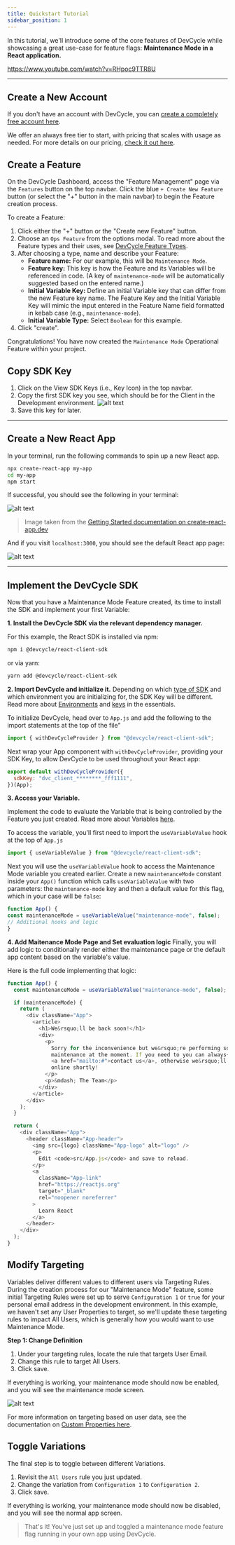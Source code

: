 ```yaml
---
title: Quickstart Tutorial
sidebar_position: 1
---
```


In this tutorial, we'll introduce some of the core features of DevCycle while showcasing a great use-case for feature flags: **Maintenance Mode in a React application.**

https://www.youtube.com/watch?v=RHpoc9TTR8U

---

## Create a New Account

If you don't have an account with DevCycle, you can [create a completely free account here](https://app.devcycle.com/?isSignUp=true).

We offer an always free tier to start, with pricing that scales with usage as needed. For more details on our pricing, [check it out here](https://devcycle.com/pricing).

## Create a Feature

On the DevCycle Dashboard, access the "Feature Management" page via the `Features` button on the top navbar. Click the blue `+ Create New Feature` button (or select the "+" button in the main navbar) to begin the Feature creation process.

To create a Feature:

1. Click either the "+" button or the "Create new Feature" button.
2. Choose an `Ops Feature` from the options modal. To read more about the Feature types and their uses, see [DevCycle Feature Types](/essentials/features).
3. After choosing a type, name and describe your Feature:
    - **Feature name:** For our example, this will be `Maintenance Mode`.
    - **Feature key:** This key is how the Feature and its Variables will be referenced in code. (A key of `maintenance-mode` will be automatically suggested based on the entered name.)
    - **Initial Variable Key:** Define an initial Variable key that can differ from the new Feature key name. The Feature Key and the Initial Variable Key will mimic the input entered in the Feature Name field formatted in kebab case (e.g., `maintenance-mode`).
    - **Initial Variable Type:** Select `Boolean` for this example.
4. Click "create".

Congratulations! You have now created the `Maintenance Mode` Operational Feature within your project.

## Copy SDK Key

1. Click on the View SDK Keys (i.e., Key Icon) in the top navbar.
2. Copy the first SDK key you see, which should be for the Client in the Development environment.
   ![alt text](/tutorial/tutorial-keys.png)
3. Save this key for later.

---

## Create a New React App

In your terminal, run the following commands to spin up a new React app.

```bash
npx create-react-app my-app
cd my-app
npm start
```

If successful, you should see the following in your terminal:

![alt text](https://cdn.jsdelivr.net/gh/facebook/create-react-app@27b42ac7efa018f2541153ab30d63180f5fa39e0/screencast.svg)

> Image taken from the [Getting Started documentation on create-react-app.dev](https://create-react-app.dev/docs/getting-started)

And if you visit `localhost:3000`, you should see the default React app page:

![alt text](/tutorial/tutorial-default.png)


---

## Implement the DevCycle SDK

Now that you have a Maintenance Mode Feature created, its time to install the SDK and implement your first Variable:

**1. Install the DevCycle SDK via the relevant dependency manager.** 

For this example, the React SDK is installed via npm:

```bash
npm i @devcycle/react-client-sdk
```
or via yarn:

```bash
yarn add @devcycle/react-client-sdk
```

**2. Import DevCycle and initialize it.** 
Depending on which [type of SDK](/sdk/) and which environment you are initializing for, the SDK Key will be different. Read more about [Environments](/essentials/environments) and [keys](/essentials/keys) in the essentials.

To initialize DevCycle, head over to `App.js` and add the following to the import statements at the top of the file"

```javascript
import { withDevCycleProvider } from "@devcycle/react-client-sdk";
```

Next wrap your App component with `withDevCycleProvider`, providing your SDK Key, to allow DevCycle to be used throughout your React app:

```javascript
export default withDevCycleProvider({
  sdkKey: "dvc_client_********_fff1111",
})(App);
```

**3. Access your Variable.** 

Implement the code to evaluate the Variable that is being controlled by the Feature you just created. Read more about Variables [here](/essentials/variables).

To access the variable, you'll first need to import the `useVariableValue` hook at the top of `App.js`


```javascript
import { useVariableValue } from "@devcycle/react-client-sdk";
```

Next you will use the `useVariableValue` hook to access the Maintenance Mode variable you created earlier. Create a new `maintenanceMode` constant inside your `App()` function which calls `useVariableValue` with two parameters: the `maintenance-mode` key and then a default value for this flag, which in your case will be `false`:

```javascript
function App() {
const maintenanceMode = useVariableValue("maintenance-mode", false);
// Additional hooks and logic
}
```

**4. Add Maitenance Mode Page and Set evaluation logic** 
Finally, you will add logic to conditionally render either the maintenance page or the default app content based on the variable's value.

Here is the full code implementing that logic:

```javascript
function App() {
  const maintenanceMode = useVariableValue("maintenance-mode", false);

  if (maintenanceMode) {
    return (
      <div className="App">
        <article>
          <h1>We&rsquo;ll be back soon!</h1>
          <div>
            <p>
              Sorry for the inconvenience but we&rsquo;re performing some
              maintenance at the moment. If you need to you can always{" "}
              <a href="mailto:#">contact us</a>, otherwise we&rsquo;ll be back
              online shortly!
            </p>
            <p>&mdash; The Team</p>
          </div>
        </article>
      </div>
    );
  }

  return (
    <div className="App">
      <header className="App-header">
        <img src={logo} className="App-logo" alt="logo" />
        <p>
          Edit <code>src/App.js</code> and save to reload.
        </p>
        <a
          className="App-link"
          href="https://reactjs.org"
          target="_blank"
          rel="noopener noreferrer"
        >
          Learn React
        </a>
      </header>
    </div>
  );
}
```

## Modify Targeting

Variables deliver different values to different users via Targeting Rules. During the creation process for our "Maintenance Mode" feature, some initial Targeting Rules were set up to serve `Configuration 1` or `true` for your personal email address in the development environment. In this example, we haven't set any User Properties to target, so we'll update these targeting rules to impact All Users, which is generally how you would want to use Maintenance Mode.

**Step 1: Change Definition**

1. Under your targeting rules, locate the rule that targets User Email.
2. Change this rule to target All Users.
3. Click save.

If everything is working, your maintenance mode should now be enabled, and you will see the maintenance mode screen.

![alt text](/tutorial/tutorial-maintenance.png)

For more information on targeting based on user data, see the documentation on [Custom Properties here](/extras/advanced-targeting/custom-properties).

## Toggle Variations

The final step is to toggle between different Variations. 

1. Revisit the `All Users` rule you just updated.
2. Change the variation from `Configuration 1` to `Configuration 2`.
3. Click save.

If everything is working, your maintenance mode should now be disabled, and you will see the normal app screen.

> That's it! You've just set up and toggled a maintenance mode feature flag running in your own app using DevCycle.

